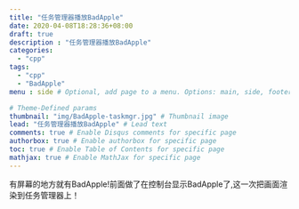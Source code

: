 ```yaml
---
title: "任务管理器播放BadApple"
date: 2020-04-08T18:28:36+08:00
draft: true
description : "任务管理器播放BadApple"
categories:
  - "cpp"
tags:
  - "cpp"
  - "BadApple"
menu : side # Optional, add page to a menu. Options: main, side, footer

# Theme-Defined params
thumbnail: "img/BadApple-taskmgr.jpg" # Thumbnail image
lead: "任务管理器播放BadApple" # Lead text
comments: true # Enable Disqus comments for specific page
authorbox: true # Enable authorbox for specific page
toc: true # Enable Table of Contents for specific page
mathjax: true # Enable MathJax for specific page
---
```


有屏幕的地方就有BadApple!前面做了在控制台显示BadApple了,这一次把画面渲染到任务管理器上！

<!--more-->